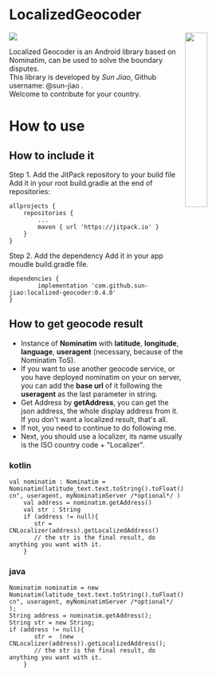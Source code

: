 # LocalizedGeocoder
<img src="https://raw.githubusercontent.com/sun-jiao/localized-geocoder/master/Screenshot_20200329-164202.png" align="right" width="30%">

[![](https://jitpack.io/v/sun-jiao/localized-geocoder.svg)](https://jitpack.io/#sun-jiao/localized-geocoder)

Localized Geocoder is an Android library based on Nominatim, can be used to solve the boundary disputes. <br/>
This library is developed by *Sun Jiao*, Github username: @sun-jiao .<br/>
Welcome to contribute for your country.<br/>

# How to use
## How to include it

Step 1. Add the JitPack repository to your build file
Add it in your root build.gradle at the end of repositories:

	allprojects {
		repositories {
			...
			maven { url 'https://jitpack.io' }
		}
	}
Step 2. Add the dependency
Add it in your app moudle build.gradle file.

	dependencies {
	        implementation 'com.github.sun-jiao:localized-geocoder:0.4.0'
	}

## How to get geocode result

* Instance of **Nominatim** with **latitude**, **longitude**, **language**, **useragent** (necessary, because of the Nominatim ToS).
* If you want to use another geocode service, or you have deployed nominatim on your on server, you can add the **base url** of it following the **useragent** as the last parameter in string.
* Get Address by **getAddress**, you can get the json address, the whole display address from it. If you don't want a localized result, that's all.
* If not, you need to continue to do following me.
* Next, you should use a localizer, its name usually is the ISO country code + "Localizer". 

### kotlin

	val nominatim : Nominatim = Nominatim(latitude_text.text.toString().toFloat(),longitude_text.text.toString().toFloat(),"zh-cn", useragent, myNominatimServer /*optional*/ ) 
        val address = nominatim.getAddress()
        val str : String
        if (address != null){
           str =  CNLocalizer(address).getLocalizedAddress()
           // the str is the final result, do anything you want with it.
        }

### java
	
	Nominatim nominatim = new Nominatim(latitude_text.text.toString().toFloat(),longitude_text.text.toString().toFloat(),"zh-cn", useragent, myNominatimServer /*optional*/ );
	String address = nominatim.getAddress();
	String str = new String;
	if (address != null){
           str =  (new CNLocalizer(address)).getLocalizedAddress();
           // the str is the final result, do anything you want with it.
        }
